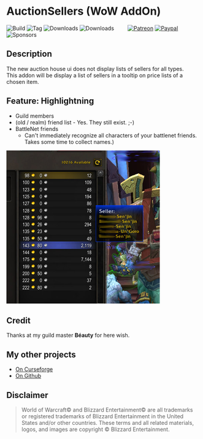 # AuctionSellers (WoW AddOn)
![Build](https://img.shields.io/github/actions/workflow/status/HizurosWoWAddOns/AuctionSellers/packager.yml?style=flat-square)
![Tag](https://img.shields.io/github/v/tag/HizurosWoWAddOns/AuctionSellers?style=flat-square)
![Downloads](https://img.shields.io/github/downloads/HizurosWoWAddOns/AuctionSellers/total?style=flat-square)
![Downloads](https://img.shields.io/github/downloads/HizurosWoWAddOns/AuctionSellers/latest/total?style=flat-square)
&nbsp; &nbsp; &nbsp; &nbsp;
[![Patreon](https://img.shields.io/badge/&zwj;-Patreon-gray?logo=patreon&color=red&style=flat-square)](https://www.patreon.com/bePatron?u=12558524)
[![Paypal](https://img.shields.io/badge/&zwj;-Paypal-gray?logo=paypal&color=blue&style=flat-square)](https://paypal.me/hizuro)
![Sponsors](https://img.shields.io/github/sponsors/HizurosWoWAddOns?logo=github&style=flat-square)

## Description
The new auction house ui does not display lists of sellers for all types.\
This addon will be display a list of sellers in a tooltip on price lists of a chosen item.

## Feature: Highlightning
* Guild members
* (old / realm) friend list - Yes. They still exist. ;-)
* BattleNet friends
  * Can't immediately recognize all characters of your battlenet friends. Takes some time to collect names.)

![Screenshot1](./.github/media/auctionsellers.jpg)

## Credit
Thanks at my guild master **Béauty** for here wish.

## My other projects
* [On Curseforge](https://www.curseforge.com/members/hizuro_de/projects)
* [On Github](https://github.com/orgs/HizurosWoWAddOns/)

## Disclaimer
> World of Warcraft© and Blizzard Entertainment© are all trademarks or registered trademarks of Blizzard Entertainment in the United States and/or other countries. These terms and all related materials, logos, and images are copyright © Blizzard Entertainment.
